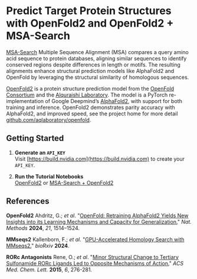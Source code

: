 # Predict Target Protein Structures with OpenFold2 and OpenFold2 + MSA-Search

[MSA-Search](https://docs.nvidia.com/nim/bionemo/msa-search/latest/overview.html) Multiple Sequence Alignment (MSA) compares a query amino acid sequence to protein databases, aligning similar sequences to identify conserved regions despite differences in length or motifs. The resulting alignments enhance structural prediction models like AlphaFold2 and OpenFold by leveraging the structural similarity of homologous sequences.

[OpenFold2](https://docs.nvidia.com/nim/bionemo/openfold2/latest/overview.html) is a protein structure prediction model from the [OpenFold Consortium](https://openfold.io/) and the [Alquraishi Laboratory](https://www.aqlab.io/). The model is a PyTorch re-implementation of Google Deepmind’s [AlphaFold2](https://github.com/google-deepmind/alphafold), with support for both training and inference. OpenFold2 demonstrates parity accuracy with AlphaFold2, and improved speed, see the project home for more detail [github.com/aqlaboratory/openfold](https://github.com/aqlaboratory/openfold).

<P>

## Getting Started

1) **Generate an `API_KEY`** <BR>
   Visit [https://build.nvidia.com](https://build.nvidia.com) to create your `API_KEY`.

2) **Run the Tutorial Notebooks** <BR>
   [OpenFold2](OpenFold2_MSA_Predict_Target_Protein_Structure.ipynb) or [MSA-Search + OpenFold2](OpenFold2_Predict_Target_Protein_Structure.ipynb)

<P>

## References

**OpenFold2** Ahdritz, G.; *et al*. "[OpenFold: Retraining AlphaFold2 Yields New Insights into its Learning Mechanisms and Capacity for Generalization.](https://www.nature.com/articles/s41592-024-02272-z)" *Nat. Methods* **2024**, *21*, 1514–1524.

**MMseqs2** Kallenborn, F.; *et al.* "[GPU-Accelerated Homology Search with MMseqs2.](https://www.biorxiv.org/content/10.1101/2024.11.13.623350v6)" *bioRxiv* **2024**. 

**RORc Antagonists** Rene, O.; *et al*. "[Minor Structural Change to Tertiary Sulfonamide RORc Ligands Led to Opposite Mechanisms of Action.](https://pubs.acs.org/doi/10.1021/ml500420y)" *ACS Med. Chem. Lett.* **2015**, *6*, 276-281.

<P>
